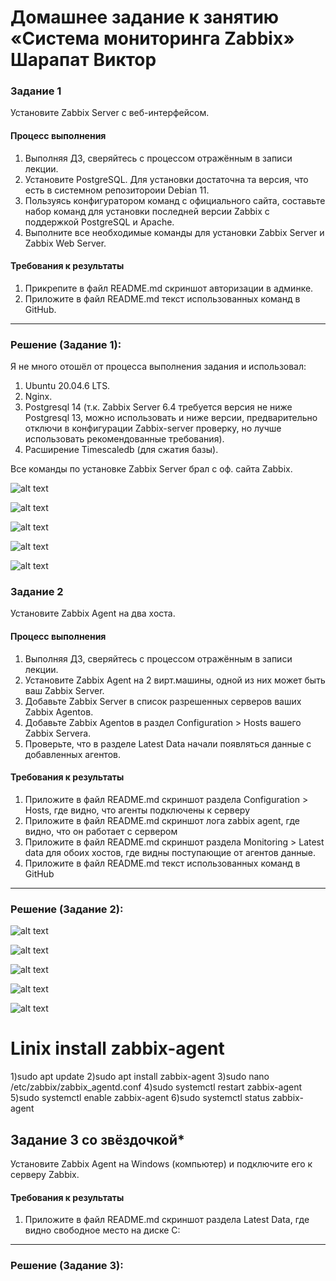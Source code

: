 # Домашнее задание к занятию «Система мониторинга Zabbix» Шарапат Виктор

### Задание 1 

Установите Zabbix Server с веб-интерфейсом.

#### Процесс выполнения
1. Выполняя ДЗ, сверяйтесь с процессом отражённым в записи лекции.
2. Установите PostgreSQL. Для установки достаточна та версия, что есть в системном репозитороии Debian 11.
3. Пользуясь конфигуратором команд с официального сайта, составьте набор команд для установки последней версии Zabbix с поддержкой PostgreSQL и Apache.
4. Выполните все необходимые команды для установки Zabbix Server и Zabbix Web Server.

#### Требования к результаты 
1. Прикрепите в файл README.md скриншот авторизации в админке.
2. Приложите в файл README.md текст использованных команд в GitHub.

---
### Решение (Задание 1):
Я не много отошёл от процесса выполнения задания и использовал:
1)	Ubuntu 20.04.6 LTS.
2)	Nginx.
3)	Postgresql 14 (т.к. Zabbix Server 6.4 требуется версия не ниже Postgresql 13, можно использовать и ниже версии, предварительно отключи в конфигурации Zabbix-server проверку, но лучше использовать рекомендованные требования).
4)	Расширение Timescaledb (для сжатия базы).
   
Все команды по установке Zabbix Server брал с оф. сайта Zabbix. 

![alt text](https://github.com/sharvik22/sharvik22-zabbix-hw-02/blob/main/images/Screenshot_17.png)

![alt text](https://github.com/sharvik22/sharvik22-zabbix-hw-02/blob/main/images/Screenshot_19.png)

![alt text](https://github.com/sharvik22/sharvik22-zabbix-hw-02/blob/main/images/Screenshot_20.png)

![alt text](https://github.com/sharvik22/sharvik22-zabbix-hw-02/blob/main/images/Screenshot_3.png)

![alt text](https://github.com/sharvik22/sharvik22-zabbix-hw-02/blob/main/images/Screenshot_10.png)


### Задание 2 

Установите Zabbix Agent на два хоста.

#### Процесс выполнения
1. Выполняя ДЗ, сверяйтесь с процессом отражённым в записи лекции.
2. Установите Zabbix Agent на 2 вирт.машины, одной из них может быть ваш Zabbix Server.
3. Добавьте Zabbix Server в список разрешенных серверов ваших Zabbix Agentов.
4. Добавьте Zabbix Agentов в раздел Configuration > Hosts вашего Zabbix Servera.
5. Проверьте, что в разделе Latest Data начали появляться данные с добавленных агентов.

#### Требования к результаты 
1. Приложите в файл README.md скриншот раздела Configuration > Hosts, где видно, что агенты подключены к серверу
2. Приложите в файл README.md скриншот лога zabbix agent, где видно, что он работает с сервером
3. Приложите в файл README.md скриншот раздела Monitoring > Latest data для обоих хостов, где видны поступающие от агентов данные.
4. Приложите в файл README.md текст использованных команд в GitHub

---
### Решение (Задание 2):
![alt text](https://github.com/sharvik22/sharvik22-zabbix-hw-02/blob/main/images/Screenshot_21.png)

![alt text](https://github.com/sharvik22/sharvik22-zabbix-hw-02/blob/main/images/Screenshot_26.png)

![alt text](https://github.com/sharvik22/sharvik22-zabbix-hw-02/blob/main/images/Screenshot_23.png)

![alt text](https://github.com/sharvik22/sharvik22-zabbix-hw-02/blob/main/images/Screenshot_22.png)

![alt text](https://github.com/sharvik22/sharvik22-zabbix-hw-02/blob/main/images/Screenshot_23.png)

# Linix install zabbix-agent
1)sudo apt update
2)sudo apt install zabbix-agent
3)sudo nano /etc/zabbix/zabbix_agentd.conf
4)sudo systemctl restart zabbix-agent
5)sudo systemctl enable zabbix-agent
6)sudo systemctl status zabbix-agent


## Задание 3 со звёздочкой*
Установите Zabbix Agent на Windows (компьютер) и подключите его к серверу Zabbix.

#### Требования к результаты 
1. Приложите в файл README.md скриншот раздела Latest Data, где видно свободное место на диске C:
--- 
### Решение (Задание 3):
